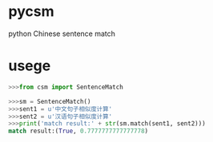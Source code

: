 # pycsm
python Chinese sentence match

# usege

```py
>>>from csm import SentenceMatch

>>>sm = SentenceMatch()
>>>sent1 = u'中文句子相似度计算'
>>>sent2 = u'汉语句子相似度计算'
>>>print('match result:' + str(sm.match(sent1, sent2)))
match result:(True, 0.7777777777777778)
```

